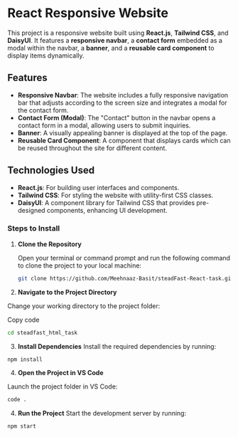 # React Responsive Website

This project is a responsive website built using **React.js**, **Tailwind CSS**, and **DaisyUI**. It features a **responsive navbar**, a **contact form** embedded as a modal within the navbar, a **banner**, and a **reusable card component** to display items dynamically.

## Features

- **Responsive Navbar**: The website includes a fully responsive navigation bar that adjusts according to the screen size and integrates a modal for the contact form.
- **Contact Form (Modal)**: The "Contact" button in the navbar opens a contact form in a modal, allowing users to submit inquiries.
- **Banner**: A visually appealing banner is displayed at the top of the page.
- **Reusable Card Component**: A component that displays cards which can be reused throughout the site for different content.

## Technologies Used

- **React.js**: For building user interfaces and components.
- **Tailwind CSS**: For styling the website with utility-first CSS classes.
- **DaisyUI**: A component library for Tailwind CSS that provides pre-designed components, enhancing UI development.

### Steps to Install

1. **Clone the Repository**

   Open your terminal or command prompt and run the following command to clone the project to your local machine:

   ```bash
   git clone https://github.com/Meehnaaz-Basit/steadFast-React-task.git

   ```

2. **Navigate to the Project Directory**

Change your working directory to the project folder:

Copy code

```bash
cd steadfast_html_task
```

3. **Install Dependencies**
   Install the required dependencies by running:

```bash
npm install
```

4. **Open the Project in VS Code**

Launch the project folder in VS Code:

```bash
code .
```

4. **Run the Project**
   Start the development server by running:

```bash
npm start
```
